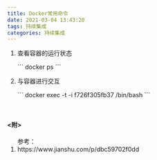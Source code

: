 ```yaml
---
title: Docker常用命令
date: 2021-03-04 13:43:20
tags: 持续集成
categories: 持续集成
---
```


<!-- more -->

<ol>
  <li>
    <p>查看容器的运行状态</p>
    ```
    docker ps
    ```
  </li>
  <li>
    <p>与容器进行交互</p>
    ```
    docker exec -t -i f726f305fb37 /bin/bash
    ```

  </li>
</ol>


<h4 style="margin-top:50px;"><附></h4>
<ol>参考：
  <li>https://www.jianshu.com/p/dbc59702f0dd</li>
</ol>
